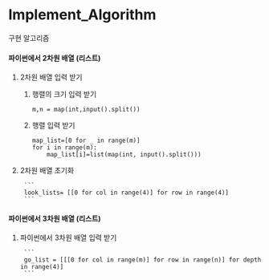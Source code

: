 # Implement_Algorithm

구현 알고리즘 

#### 파이썬에서 2차원 배열 (리스트)

1. 2차원 배열 입력 받기

    1) 행렬의 크기 입력 받기 
        ```
        m,n = map(int,input().split())
        ```
    2) 행렬 입력 받기 
        ```
        map_list=[0 for _ in range(m)]
        for i in range(m):
            map_list[i]=list(map(int, input().split()))
        ```
2. 2차원 배열 초기화 

        ```
        look_lists= [[0 for col in range(4)] for row in range(4)]
        ```
        
        
#### 파이썬에서 3차원 배열 (리스트)

1. 파이썬에서 3차원 배열 입력 받기

        ```
        go_list = [[[0 for col in range(m)] for row in range(n)] for depth in range(4)]
        ```

